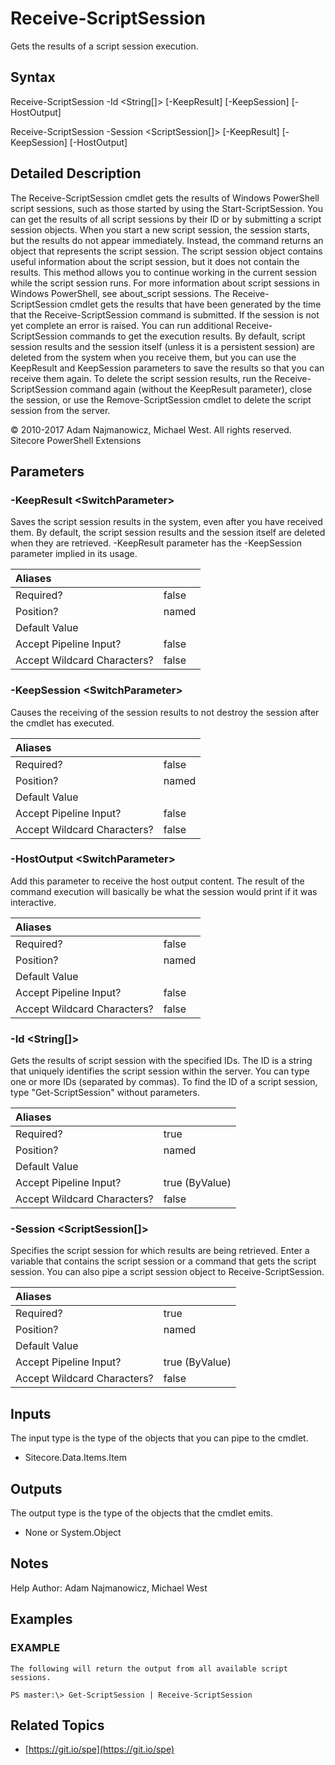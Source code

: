 # Receive-ScriptSession

Gets the results of a script session execution.

## Syntax

Receive-ScriptSession -Id &lt;String\[\]&gt; \[-KeepResult\] \[-KeepSession\] \[-HostOutput\]

Receive-ScriptSession -Session &lt;ScriptSession\[\]&gt; \[-KeepResult\] \[-KeepSession\] \[-HostOutput\]

## Detailed Description

The Receive-ScriptSession cmdlet gets the results of Windows PowerShell script sessions, such as those started by using the Start-ScriptSession. You can get the results of all script sessions by their ID or by submitting a script session objects. When you start a new script session, the session starts, but the results do not appear immediately. Instead, the command returns an object that represents the script session. The script session object contains useful information about the script session, but it does not contain the results. This method allows you to continue working in the current session while the script session runs. For more information about script sessions in Windows PowerShell, see about\_script sessions. The Receive-ScriptSession cmdlet gets the results that have been generated by the time that the Receive-ScriptSession command is submitted. If the session is not yet complete an error is raised. You can run additional Receive-ScriptSession commands to get the execution results. By default, script session results and the session itself \(unless it is a persistent session\) are deleted from the system when you receive them, but you can use the KeepResult and KeepSession parameters to save the results so that you can receive them again. To delete the script session results, run the Receive-ScriptSession command again \(without the KeepResult parameter\), close the session, or use the Remove-ScriptSession cmdlet to delete the script session from the server.

© 2010-2017 Adam Najmanowicz, Michael West. All rights reserved. Sitecore PowerShell Extensions

## Parameters

### -KeepResult  &lt;SwitchParameter&gt;

Saves the script session results in the system, even after you have received them. By default, the script session results and the session itself are deleted when they are retrieved. -KeepResult parameter has the -KeepSession parameter implied in its usage.

| Aliases |  |
| :--- | :--- |
| Required? | false |
| Position? | named |
| Default Value |  |
| Accept Pipeline Input? | false |
| Accept Wildcard Characters? | false |

### -KeepSession  &lt;SwitchParameter&gt;

Causes the receiving of the session results to not destroy the session after the cmdlet has executed.

| Aliases |  |
| :--- | :--- |
| Required? | false |
| Position? | named |
| Default Value |  |
| Accept Pipeline Input? | false |
| Accept Wildcard Characters? | false |

### -HostOutput  &lt;SwitchParameter&gt;

Add this parameter to receive the host output content. The result of the command execution will basically be what the session would print if it was interactive.

| Aliases |  |
| :--- | :--- |
| Required? | false |
| Position? | named |
| Default Value |  |
| Accept Pipeline Input? | false |
| Accept Wildcard Characters? | false |

### -Id  &lt;String\[\]&gt;

Gets the results of script session with the specified IDs. The ID is a string that uniquely identifies the script session within the server. You can type one or more IDs \(separated by commas\). To find the ID of a script session, type "Get-ScriptSession" without parameters.

| Aliases |  |
| :--- | :--- |
| Required? | true |
| Position? | named |
| Default Value |  |
| Accept Pipeline Input? | true \(ByValue\) |
| Accept Wildcard Characters? | false |

### -Session  &lt;ScriptSession\[\]&gt;

Specifies the script session for which results are being retrieved. Enter a variable that contains the script session or a command that gets the script session. You can also pipe a script session object to Receive-ScriptSession.

| Aliases |  |
| :--- | :--- |
| Required? | true |
| Position? | named |
| Default Value |  |
| Accept Pipeline Input? | true \(ByValue\) |
| Accept Wildcard Characters? | false |

## Inputs

The input type is the type of the objects that you can pipe to the cmdlet.

* Sitecore.Data.Items.Item 

## Outputs

The output type is the type of the objects that the cmdlet emits.

* None or System.Object 

## Notes

Help Author: Adam Najmanowicz, Michael West

## Examples

### EXAMPLE

```text
The following will return the output from all available script sessions.

PS master:\> Get-ScriptSession | Receive-ScriptSession
```

## Related Topics

* [https://git.io/spe](https://git.io/spe) 

